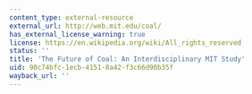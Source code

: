 ```yaml
---
content_type: external-resource
external_url: http://web.mit.edu/coal/
has_external_license_warning: true
license: https://en.wikipedia.org/wiki/All_rights_reserved
status: ''
title: 'The Future of Coal: An Interdisciplinary MIT Study'
uid: 90c74bfc-1ecb-4151-8a42-f3c66d90b35f
wayback_url: ''
---
```

